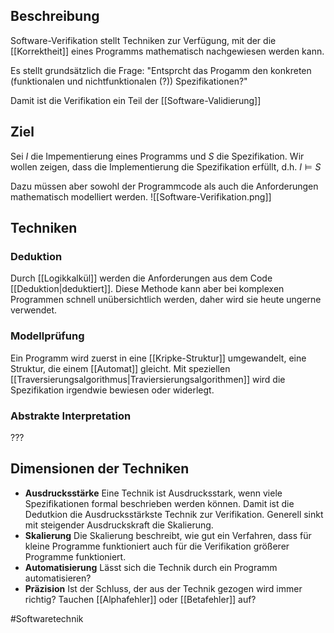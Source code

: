 ## Beschreibung
Software-Verifikation stellt Techniken zur Verfügung, mit der die [[Korrektheit]] eines Programms mathematisch nachgewiesen werden kann.

Es stellt grundsätzlich die Frage: "Entsprcht das Progamm den konkreten (funktionalen und nichtfunktionalen (?)) Spezifikationen?"

Damit ist die Verifikation ein Teil der [[Software-Validierung]]

## Ziel
Sei $I$ die Impementierung eines Programms und $S$ die Spezifikation.
Wir wollen zeigen, dass die Implementierung die Spezifikation erfüllt, d.h. $I \models S$

Dazu müssen aber sowohl der Programmcode als auch die Anforderungen mathematisch modelliert werden. 
![[Software-Verifikation.png]]

## Techniken
### Deduktion
Durch [[Logikkalkül]] werden die Anforderungen aus dem Code [[Deduktion|deduktiert]]. Diese Methode kann aber bei komplexen Programmen schnell unübersichtlich werden, daher wird sie heute ungerne verwendet.

### Modellprüfung
Ein Programm wird zuerst in eine [[Kripke-Struktur]] umgewandelt, eine Struktur, die einem [[Automat]] gleicht.
Mit speziellen [[Traversierungsalgorithmus|Traviersierungsalgorithmen]] wird die Spezifikation irgendwie bewiesen oder widerlegt.

### Abstrakte Interpretation
???

## Dimensionen der Techniken
- **Ausdrucksstärke**
Eine Technik ist Ausdrucksstark, wenn viele Spezifikationen formal beschrieben werden können. Damit ist die Dedutkion die Ausdrucksstärkste Technik zur Verifikation. Generell sinkt mit steigender Ausdruckskraft die Skalierung.
- **Skalierung**
Die Skalierung beschreibt, wie gut ein Verfahren, dass für kleine Programme funktioniert auch für die Verifikation größerer Programme funktioniert.
- **Automatisierung**
Lässt sich die Technik durch ein Programm automatisieren?
- **Präzision**
Ist der Schluss, der aus der Technik gezogen wird immer richtig? Tauchen [[Alphafehler]] oder [[Betafehler]] auf?

#Softwaretechnik 